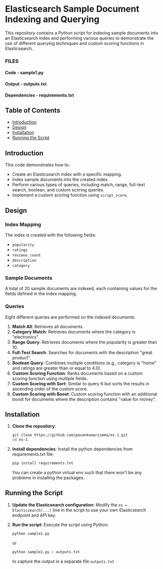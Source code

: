 ﻿# Elasticsearch Sample Document Indexing and Querying

This repository contains a Python script for indexing sample documents into an Elasticsearch index and performing various queries to demonstrate the use of different querying techniques and custom scoring functions in Elasticsearch.

### FILES
#### Code - sample1.py
#### Output - outputs.txt
#### Dependencies - requirements.txt

## Table of Contents
- [Introduction](#introduction)
- [Design](#design)
- [Installation](#installation)
- [Running the Script](#running-the-script)

## Introduction

This code demonstrates how to:
- Create an Elasticsearch index with a specific mapping.
- Index sample documents into the created index.
- Perform various types of queries, including match, range, full-text search, boolean, and custom scoring queries.
- Implement a custom scoring function using `script_score`.

## Design

### Index Mapping

The index is created with the following fields:
- `popularity`
- `ratings`
- `reviews_count`
- `description`
- `category`

### Sample Documents

A total of 20 sample documents are indexed, each containing values for the fields defined in the index mapping.

### Queries

Eight different queries are performed on the indexed documents:
1. **Match All**: Retrieves all documents.
2. **Category Match**: Retrieves documents where the category is "electronics".
3. **Range Query**: Retrieves documents where the popularity is greater than 10.
4. **Full-Text Search**: Searches for documents with the description "great product".
5. **Boolean Query**: Combines multiple conditions (e.g., category is "home" and ratings are greater than or equal to 4.0).
6. **Custom Scoring Function**: Ranks documents based on a custom scoring function using multiple fields.
7. **Custom Scoring with Sort**: Similar to query 6 but sorts the results in ascending order of the custom score.
8. **Custom Scoring with Boost**: Custom scoring function with an additional boost for documents where the description contains "value for money".

## Installation

1. **Clone the repository**:
    ```bash
    git clone https://github.com/pavankumarsimma/es-1.git
    cd es-1
    ```

2. **Install dependencies**:
    Install the python dependencies from requirements.txt file:
    ```bash
    pip install requirements.txt
    ```
    You can create a python virtual env such that there won't be any problems in installing the packages.

## Running the Script

1. **Update the Elasticsearch configuration**:
    Modify the `es = Elasticsearch(...)` line in the script to use your own Elasticsearch endpoint and API key.

2. **Run the script**:
    Execute the script using Python:
    ```bash
    python sample1.py 
    ```
    or 
    ```bash
    python sample1.py > outputs.txt
    ```
    to capture the output in a separate file `outputs.txt`

